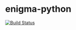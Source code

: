 # enigma-python

[![Build Status](https://travis-ci.org/jmp85/enigma-python.svg?branch=master)](https://travis-ci.org/jmp85/enigma-python)
